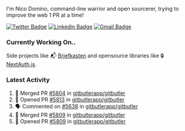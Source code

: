 
I'm Nico Domino, command-line warrior and open sourcerer, trying to improve the web 1 PR at a time!

[![Twitter Badge](https://img.shields.io/badge/-@ndom91-1ca0f1?style=flat-square&labelColor=1ca0f1&logo=twitter&logoColor=white&link=https://twitter.com/ndom91)](https://twitter.com/ndom91) [![Linkedin Badge](https://img.shields.io/badge/-ndom91-blue?style=flat-square&logo=Linkedin&logoColor=white&link=https://www.linkedin.com/in/ndom91/)](https://www.linkedin.com/in/ndom91/) [![Gmail Badge](https://img.shields.io/badge/-yo@ndo.dev-c14438?style=flat-square&logo=mail.ru&logoColor=white&link=mailto:yo@ndo.dev)](mailto:yo@ndo.dev)

### Currently Working On..

Side projects like 📬 [Briefkasten](https://briefkastenhq.com) and opensource libraries like 🔒 [NextAuth.js](https://github.com/nextauthjs/next-auth).

<!--START_SECTION_PROFILE_VIEWS:readme-info-->
<!--END_SECTION_PROFILE_VIEWS:readme-info-->

<!--START_SECTION_DAILY_COMMIT:readme-info-->
<!--END_SECTION_DAILY_COMMIT:readme-info-->

<!--START_SECTION_WEEKLY_COMMIT:readme-info-->
<!--END_SECTION_WEEKLY_COMMIT:readme-info-->

### Latest Activity

<!--START_SECTION:activity-->
1. 🎉 Merged PR [#5804](https://github.com/gitbutlerapp/gitbutler/pull/5804) in [gitbutlerapp/gitbutler](https://github.com/gitbutlerapp/gitbutler)
2. 💪 Opened PR [#5813](https://github.com/gitbutlerapp/gitbutler/pull/5813) in [gitbutlerapp/gitbutler](https://github.com/gitbutlerapp/gitbutler)
3. 🗣 Commented on [#5638](https://github.com/gitbutlerapp/gitbutler/issues/5638#issuecomment-2536138677) in [gitbutlerapp/gitbutler](https://github.com/gitbutlerapp/gitbutler)
4. 🎉 Merged PR [#5809](https://github.com/gitbutlerapp/gitbutler/pull/5809) in [gitbutlerapp/gitbutler](https://github.com/gitbutlerapp/gitbutler)
5. 💪 Opened PR [#5809](https://github.com/gitbutlerapp/gitbutler/pull/5809) in [gitbutlerapp/gitbutler](https://github.com/gitbutlerapp/gitbutler)
<!--END_SECTION:activity-->
